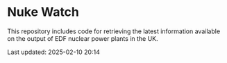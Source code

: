 # Nuke Watch

This repository includes code for retrieving the latest information available on the output of EDF nuclear power plants in the UK.

Last updated: 2025-02-10 20:14